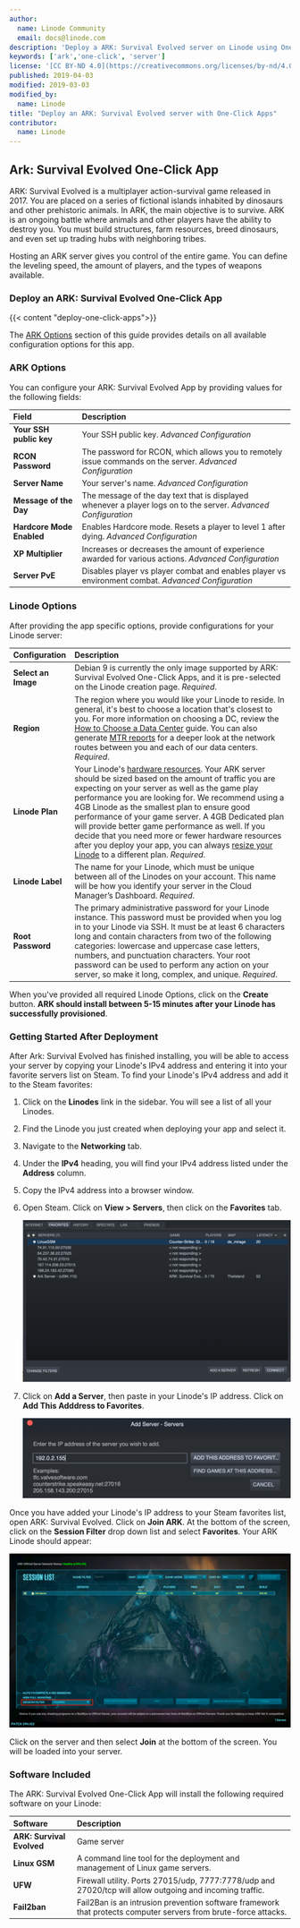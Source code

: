 ```yaml
---
author:
  name: Linode Community
  email: docs@linode.com
description: 'Deploy a ARK: Survival Evolved server on Linode using One-Click Apps.'
keywords: ['ark','one-click', 'server']
license: '[CC BY-ND 4.0](https://creativecommons.org/licenses/by-nd/4.0)'
published: 2019-04-03
modified: 2019-03-03
modified_by:
  name: Linode
title: "Deploy an ARK: Survival Evolved server with One-Click Apps"
contributor:
  name: Linode
---
```


## Ark: Survival Evolved One-Click App

ARK: Survival Evolved is a multiplayer action-survival game released in 2017. You are placed on a series of fictional islands inhabited by dinosaurs and other prehistoric animals. In ARK, the main objective is to survive. ARK is an ongoing battle where animals and other players have the ability to destroy you. You must build structures, farm resources, breed dinosaurs, and even set up trading hubs with neighboring tribes.

Hosting an ARK server gives you control of the entire game. You can define the leveling speed, the amount of players, and the types of weapons available.

### Deploy an ARK: Survival Evolved One-Click App

{{< content "deploy-one-click-apps">}}

The [ARK Options](#ark-options) section of this guide provides details on all available configuration options for this app.

### ARK Options

You can configure your ARK: Survival Evolved App by providing values for the following fields:

| **Field** | **Description** |
|:--------------|:------------|
| **Your SSH public key** | Your SSH public key. *Advanced Configuration* |
| **RCON Password** | The password for RCON, which allows you to remotely issue commands on the server. *Advanced Configuration* |
| **Server Name** | Your server's name. *Advanced Configuration* |
| **Message of the Day** | The message of the day text that is displayed whenever a player logs on to the server. *Advanced Configuration* |
| **Hardcore Mode Enabled** | Enables Hardcore mode. Resets a player to level 1 after dying. *Advanced Configuration* |
| **XP Multiplier** | Increases or decreases the amount of experience awarded for various actions. *Advanced Configuration* |
| **Server PvE** | Disables player vs player combat and enables player vs environment combat. *Advanced Configuration* |

### Linode Options

After providing the app specific options, provide configurations for your Linode server:

| **Configuration** | **Description** |
|:--------------|:------------|
| **Select an Image** | Debian 9 is currently the only image supported by ARK: Survival Evolved One-Click Apps, and it is pre-selected on the Linode creation page. *Required*. |
| **Region** | The region where you would like your Linode to reside. In general, it's best to choose a location that's closest to you. For more information on choosing a DC, review the [How to Choose a Data Center](/docs/platform/how-to-choose-a-data-center) guide. You can also generate [MTR reports](/docs/networking/diagnostics/diagnosing-network-issues-with-mtr/) for a deeper look at the network routes between you and each of our data centers. *Required*. |
| **Linode Plan** | Your Linode's [hardware resources](/docs/platform/how-to-choose-a-linode-plan/#hardware-resource-definitions). Your ARK server should be sized based on the amount of traffic you are expecting on your server as well as the game play performance you are looking for. We recommend using a 4GB Linode as the smallest plan to ensure good performance of your game server. A 4GB Dedicated plan will provide better game performance as well. If you decide that you need more or fewer hardware resources after you deploy your app, you can always [resize your Linode](/docs/platform/disk-images/resizing-a-linode/) to a different plan. *Required*. |
| **Linode Label** | The name for your Linode, which must be unique between all of the Linodes on your account. This name will be how you identify your server in the Cloud Manager’s Dashboard. *Required*. |
| **Root Password** | The primary administrative password for your Linode instance. This password must be provided when you log in to your Linode via SSH. It must be at least 6 characters long and contain characters from two of the following categories: lowercase and uppercase case letters, numbers, and punctuation characters. Your root password can be used to perform any action on your server, so make it long, complex, and unique. *Required*. |

When you've provided all required Linode Options, click on the **Create** button. **ARK should install between 5-15 minutes after your Linode has successfully provisioned**.

### Getting Started After Deployment

After Ark: Survival Evolved has finished installing, you will be able to access your server by copying your Linode's IPv4 address and entering it into your favorite servers list on Steam. To find your Linode's IPv4 address and add it to the Steam favorites:

1. Click on the **Linodes** link in the sidebar. You will see a list of all your Linodes.

2. Find the Linode you just created when deploying your app and select it.

3. Navigate to the **Networking** tab.

4. Under the **IPv4** heading, you will find your IPv4 address listed under the **Address** column.

5. Copy the IPv4 address into a browser window.

6. Open Steam. Click on **View > Servers**, then click on the **Favorites** tab.

    ![The Steam favorite servers dialog box.](ark-one-click-steam-favorite-servers.png)

7. Click on **Add a Server**, then paste in your Linode's IP address. Click on **Add This Adddress to Favorites**.

    ![Add your server to your list of favorite servers.](ark-one-click-add-server.png)

Once you have added your Linode's IP address to your Steam favorites list, open ARK: Survival Evolved. Click on **Join ARK**. At the bottom of the screen, click on the **Session Filter** drop down list and select **Favorites**. Your ARK Linode should appear:

![ARK server list containing the Linode that was added to Steam favorites.](ark-one-click-session-filter.png)

Click on the server and then select **Join** at the bottom of the screen. You will be loaded into your server.

### Software Included

The ARK: Survival Evolved One-Click App will install the following required software on your Linode:

| **Software** | **Description** |
|:--------------|:------------|
| **ARK: Survival Evolved** | Game server |
| **Linux GSM** | A command line tool for the deployment and management of Linux game servers. |
| **UFW** | Firewall utility. Ports 27015/udp, 7777:7778/udp and 27020/tcp will allow outgoing and incoming traffic. |
| **Fail2ban** | Fail2Ban is an intrusion prevention software framework that protects computer servers from brute-force attacks. |